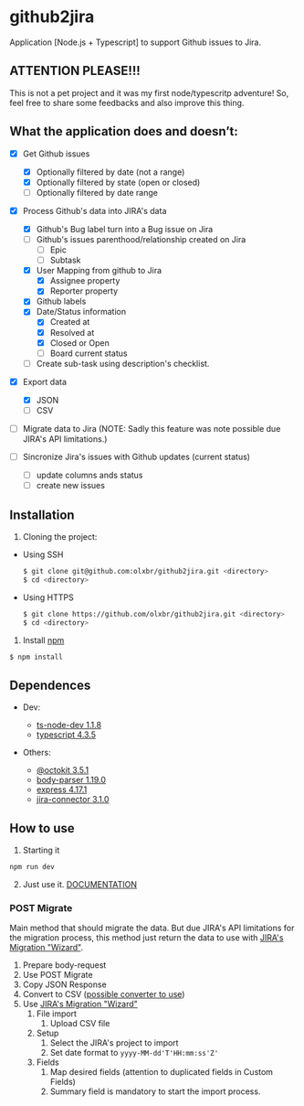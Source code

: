 # github2jira

Application [Node.js + Typescript] to support Github issues to Jira.

## ATTENTION PLEASE!!!

This is not a pet project and it was my first node/typescritp adventure! So, feel free to share some feedbacks and also improve this thing.

## What the application does and doesn’t:

- [x]  Get Github issues
    - [x]  Optionally filtered by date (not a range)
    - [x]  Optionally filtered by state (open or closed)
    - [ ]  Optionally filtered by date range

- [x]  Process Github's data into JIRA's data
    - [x]  Github's Bug label turn into a Bug issue on Jira
    - [ ]  Github's issues parenthood/relationship created on Jira
        - [ ]  Epic
        - [ ]  Subtask
    - [x]  User Mapping from github to Jira
        - [x]  Assignee property
        - [x]  Reporter property
    - [x]  Github labels
    - [x]  Date/Status information
        - [x]  Created at
        - [x]  Resolved at
        - [x]  Closed or Open
        - [ ]  Board current status
    - [ ]  Create sub-task using description's checklist. 

- [x]  Export data
    - [x]  JSON
    - [ ]  CSV

- [ ]  Migrate data to Jira (NOTE: Sadly this feature was note possible due JIRA's API limitations.) 

- [ ]  Sincronize Jira's issues with Github updates (current status)
    - [ ] update columns ands status
    - [ ] create new issues

## Installation

 1. Cloning the project: 

- Using SSH

  ```bash
  $ git clone git@github.com:olxbr/github2jira.git <directory> 
  $ cd <directory>
  ```

- Using HTTPS

  ```bash
  $ git clone https://github.com/olxbr/github2jira.git <directory>
  $ cd <directory>
  ```

1. Install [npm](http://npmjs.org/) 
  ```bash
  $ npm install
  ```
## Dependences 
- Dev:
    - [ts-node-dev 1.1.8](https://www.npmjs.com/package/ts-node-dev)
    - [typescript 4.3.5](https://www.npmjs.com/package/typescript)
    
- Others:
    - [@octokit 3.5.1](https://www.npmjs.com/package/@octokit/core)
    - [body-parser 1.19.0](https://www.npmjs.com/package/body-parser)
    - [express 4.17.1](https://www.npmjs.com/package/express)
    - [jira-connector 3.1.0](https://www.npmjs.com/package/jira-connector)

## How to use

1. Starting it 
  ```bash
  npm run dev
  ```
2. Just use it. [DOCUMENTATION](https://documenter.getpostman.com/view/797179/Tzz7Mcq9) 

### POST Migrate

Main method that should migrate the data. But due JIRA's API limitations for the migration process, this method just return the data to use with [JIRA's Migration "Wizard"](https://olxbr.atlassian.net/secure/CsvSetupPage!default.jspa?externalSystem=com.atlassian.jira.plugins.jim-plugin%3AcsvImporter&nonImporter=noneOfThese&onboarding=true). 

1. Prepare body-request 
2. Use POST Migrate
3. Copy JSON Response
4. Convert to CSV ([possible converter to use](http://convertcsv.com/json-to-csv.htm))
5. Use [JIRA's Migration "Wizard"](https://olxbr.atlassian.net/secure/CsvSetupPage!default.jspa?externalSystem=com.atlassian.jira.plugins.jim-plugin%3AcsvImporter&nonImporter=noneOfThese&onboarding=true)
    1. File import
        1. Upload CSV file
    2. Setup
        1. Select the JIRA's project to import 
        2. Set date format to `yyyy-MM-dd'T'HH:mm:ss'Z'`
    3. Fields 
        1. Map desired fields (attention to duplicated fields in Custom Fields)
        2. Summary field is mandatory to start the import process.
